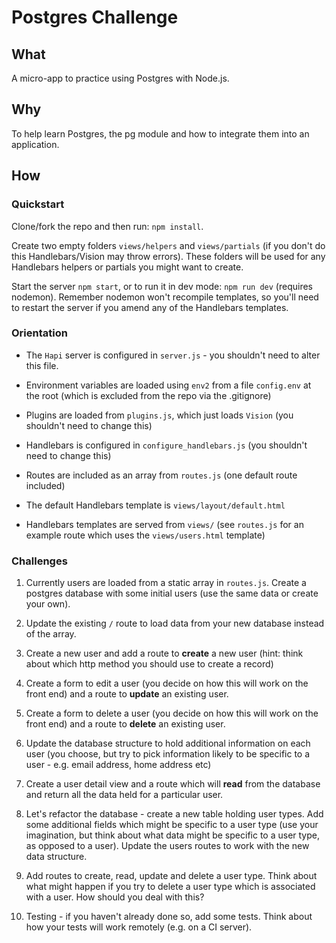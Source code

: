 # Postgres Challenge

## What

A micro-app to practice using Postgres with Node.js.

## Why

To help learn Postgres, the pg module and how to integrate them into an application.

## How

### Quickstart

Clone/fork the repo and then run: `npm install`.

Create two empty folders `views/helpers` and `views/partials` (if you don't do this Handlebars/Vision may throw errors). These folders will be used for any Handlebars helpers or partials you might want to create.

Start the server `npm start`, or to run it in dev mode: `npm run dev` (requires nodemon). Remember nodemon won't recompile templates, so you'll need to restart the server if you amend any of the Handlebars templates.

### Orientation

- The `Hapi` server is configured in `server.js` - you shouldn't need to alter this file.

- Environment variables are loaded using `env2` from a file `config.env` at the root (which is excluded from the repo via the .gitignore)
- Plugins are loaded from `plugins.js`, which just loads `Vision` (you shouldn't need to change this)
- Handlebars is configured in `configure_handlebars.js` (you shouldn't need to change this)
- Routes are included as an array from `routes.js` (one default route included)
- The default Handlebars template is `views/layout/default.html`
- Handlebars templates are served from `views/` (see `routes.js` for an example route which uses the `views/users.html` template)

### Challenges

1. Currently users are loaded from a static array in `routes.js`. Create a postgres database with some initial users (use the same data or create your own).

2. Update the existing `/` route to load data from your new database instead of the array.

3. Create a new user and add a route to __create__ a new user (hint: think about which http method you should use to create a record)

4. Create a form to edit a user (you decide on how this will work on the front end) and a route to __update__ an existing user.

4. Create a form to delete a user (you decide on how this will work on the front end) and a route to __delete__ an existing user.

5. Update the database structure to hold additional information on each user (you choose, but try to pick information likely to be specific to a user - e.g. email address, home address etc)

6. Create a user detail view and a route which will __read__ from the database and return all the data held for a particular user.

7. Let's refactor the database - create a new table holding user types. Add some additional fields which might be specific to a user type (use your imagination, but think about what data might be specific to a user type, as opposed to a user). Update the users routes to work with the new data structure.

8. Add routes to create, read, update and delete a user type. Think about what might happen if you try to delete a user type which is associated with a user. How should you deal with this?

9. Testing - if you haven't already done so, add some tests. Think about how your tests will work remotely (e.g. on a CI server).
